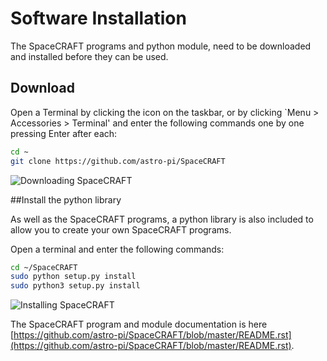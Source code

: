 # Software Installation

The SpaceCRAFT programs and python module, need to be downloaded and installed before they can be used.

## Download

Open a Terminal by clicking the icon on the taskbar, or by clicking `Menu > Accessories > Terminal' and enter the following commands one by one pressing Enter after each:

```bash
cd ~
git clone https://github.com/astro-pi/SpaceCRAFT
```

![Downloading SpaceCRAFT](../images/downloadspacecraft.png)

##Install the python library

As well as the SpaceCRAFT programs, a python library is also included to allow you to create your own SpaceCRAFT programs.

Open a terminal and enter the following commands:

```bash
cd ~/SpaceCRAFT
sudo python setup.py install
sudo python3 setup.py install
```

![Installing SpaceCRAFT](../images/installspacecraft.jpg)

The SpaceCRAFT program and module documentation is here [https://github.com/astro-pi/SpaceCRAFT/blob/master/README.rst](https://github.com/astro-pi/SpaceCRAFT/blob/master/README.rst).
```
